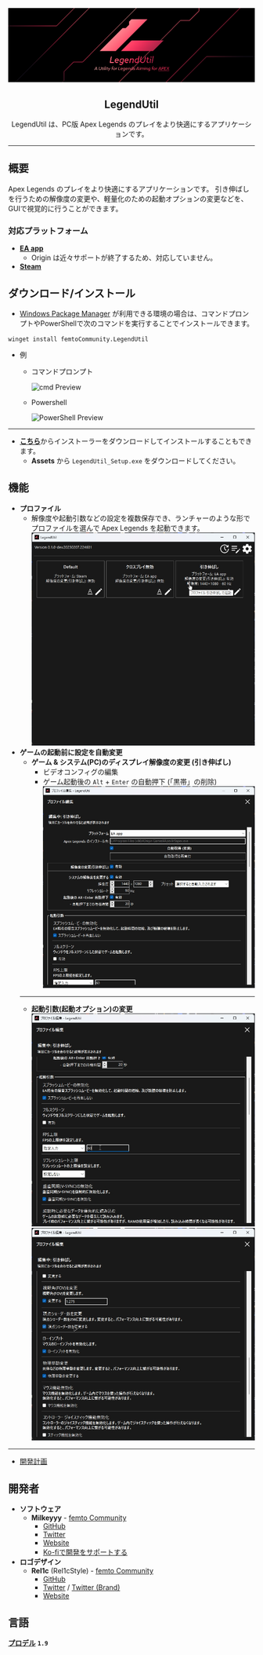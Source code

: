 <div align="center">
<img src="https://github.com/femtoCommunity/LegendUtil/blob/main/Resources/Logo/LegendUtil_Banner.png?raw=true" alt="LegendUtil Banner" title="LegendUtil">
</div>
<h2 align="center">LegendUtil</h2>
<p align="center">LegendUtil は、PC版 Apex Legends のプレイをより快適にするアプリケーションです。</p>

---

## 概要
Apex Legends のプレイをより快適にするアプリケーションです。
引き伸ばしを行うための解像度の変更や、軽量化のための起動オプションの変更などを、GUIで視覚的に行うことができます。

### 対応プラットフォーム
- [**EA app**](https://www.ea.com/ja-jp/ea-app)
  - Origin は近々サポートが終了するため、対応していません。
- [**Steam**](https://store.steampowered.com)

## ダウンロード/インストール
- [Windows Package Manager](https://learn.microsoft.com/ja-jp/windows/package-manager/) が利用できる環境の場合は、コマンドプロンプトやPowerShellで次のコマンドを実行することでインストールできます。
```
winget install femtoCommunity.LegendUtil
```

- 例
  - コマンドプロンプト

    ![cmd Preview](https://user-images.githubusercontent.com/59532514/223331635-8ebdbc30-e658-4776-8709-eee5d1cd8a61.png)

  - Powershell

    ![PowerShell Preview](https://user-images.githubusercontent.com/59532514/223331108-f1b908cb-8399-4117-89f4-ea2a155dae61.png)

---

- [**こちら**](https://github.com/femtoCommunity/LegendUtil/releases)からインストーラーをダウンロードしてインストールすることもできます。
  - **Assets** から `LegendUtil_Setup.exe` をダウンロードしてください。

## 機能
- **プロファイル**
	- 解像度や起動引数などの設定を複数保存でき、ランチャーのような形でプロファイルを選んで Apex Legends を起動できます。
  ![Main Panel Preview 1](https://github.com/femtoCommunity/LegendUtil/blob/main/Resources/Previews/MainPanel_1.jpeg)
- **ゲームの起動前に設定を自動変更**
  - **ゲーム & システム(PC)のディスプレイ解像度の変更 (引き伸ばし)**
  	- ビデオコンフィグの編集
    - ゲーム起動後の `Alt` + `Enter` の自動押下 (「黒帯」の削除)
  ![Profile Edit Panel Preview 1](https://github.com/femtoCommunity/LegendUtil/blob/main/Resources/Previews/ProfileEditPanel_1.jpeg)
  ---
  - **起動引数(起動オプション)の変更**
  ![Profile Edit Panel Preview 2](https://github.com/femtoCommunity/LegendUtil/blob/main/Resources/Previews/ProfileEditPanel_2.jpeg)
  ![Profile Edit Panel Preview 3](https://github.com/femtoCommunity/LegendUtil/blob/main/Resources/Previews/ProfileEditPanel_3.jpeg)

---

- [開発計画](https://github.com/orgs/femtoCommunity/projects/1/views/2?layout=board)

## 開発者
- **ソフトウェア**
  - **Milkeyyy** - [femto Community](https://femtocommunity.com/)
    - [GitHub](https://github.com/Milkeyyy)
    - [Twitter](https://twitter.com/Milkeyyy_53)
    - [Website](https://milkeyyy.com/)
    - [Ko-fiで開発をサポートする](https://ko-fi.com/milkeyyy)
- **ロゴデザイン**
  - **Rel1c** (Rel1cStyle) - [femto Community](https://femtocommunity.com/)
    - [GitHub](https://github.com/Rel1c393)
    - [Twitter](https://twitter.com/Apex_tyaneko) / [Twitter (Brand)](https://twitter.com/Rel1cStyle)
    - [Website](https://rel1c.work/)

## 言語
[**プロデル**](https://produ.irelang.jp/) **`1.9`**
